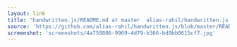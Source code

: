 ```yaml
---
layout: link
title: "handwritten.js/README.md at master  alias-rahil/handwritten.js  GitHub"
source: 'https://github.com/alias-rahil/handwritten.js/blob/master/README.md'
screenshot: 'screenshots/4a758806-9969-4d79-b366-bd9bb0615cf7.jpg'
---
```


